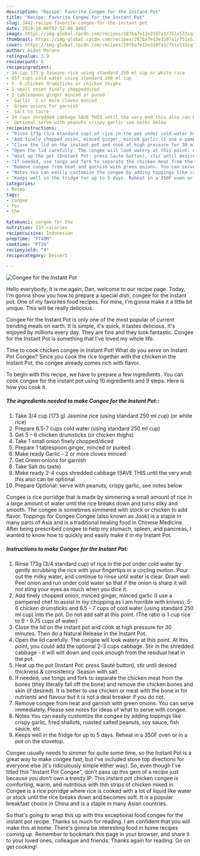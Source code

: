```yaml
---
description: "Recipe: Favorite Congee for the Instant Pot"
title: "Recipe: Favorite Congee for the Instant Pot"
slug: 3442-recipe-favorite-congee-for-the-instant-pot
date: 2019-10-06T02:52:08.840Z
image: https://img-global.cpcdn.com/recipes/2876a7e12e3197a1/751x532cq70/congee-for-the-instant-pot-recipe-main-photo.jpg
thumbnail: https://img-global.cpcdn.com/recipes/2876a7e12e3197a1/751x532cq70/congee-for-the-instant-pot-recipe-main-photo.jpg
cover: https://img-global.cpcdn.com/recipes/2876a7e12e3197a1/751x532cq70/congee-for-the-instant-pot-recipe-main-photo.jpg
author: Aiden Moreno
ratingvalue: 3.9
reviewcount: 6
recipeingredient:
- 34 cup 173 g Jasmine rice using standard 250 ml cup or white rice
- 657 cups cold water using standard 250 ml cup
- 5  6 chicken drumsticks or chicken thighs
- 1 small onion finely choppeddiced
- 1 tablespoon ginger minced or pured
-  Garlic  2 or more cloves minced
-  Green onions for garnish
-  Salt to taste
- 24 cups shredded cabbage SAVE THIS until the very end this also can be optional
-  Optional serve with peanuts crispy garlic see notes below
recipeinstructions:
- "Rinse 173g (3/4 standard cup) of rice in the pot under cold water by gently scrubbing the rice with your fingertips in a circling motion. Pour out the milky water, and continue to rinse until water is clear. Drain well. Peel onion and run under cold water so that if the onion is sharp it will not sting your eyes as much when you dice it."
- "Add finely chopped onion, minced ginger, minced garlic (I use a pampered chef to assist in my chopping as I am horrible with knives), 5-6 chicken drumsticks and 6.5 - 7 cups of cold water (using standard 250 ml cup) into the pot. Do not add salt at this point. (The ratio is 1 cup rice to 9 - 9.75 cups of water)"
- "Close the lid on the instant pot and cook at high pressure for 30 minutes. Then do a Natural Release in the Instant Pot."
- "Open the lid carefully. The congee will look watery at this point. At this point, you could add the optional 2-3 cups cabbage. Stir in the shredded cabbage - it will wilt down and cook enough from the residual heat in the pot."
- "Heat up the pot (Instant Pot: press Sauté button), stir until desired thickness &amp; consistency. Season with salt."
- "If needed, use tongs and fork to separate the chicken meat from the bones (they literally fall off the bone) and remove the chicken bones and skin (if desired). It is better to use chicken or meat with the bone in for nutrients and flavour but it is not a deal breaker if you do not."
- "Remove congee from heat and garnish with green onions. You can serve immediately. Please see notes for ideas of what to serve with congee."
- "Notes You can easily customize the congee by adding toppings like crispy garlic, fried shallots, roasted salted peanuts, soy sauce, fish sauce, etc"
- "Keeps well in the fridge for up to 5 days. Reheat in a 350F oven or in a pot on the stovetop."
categories:
- Resep
tags:
- congee
- for
- the

katakunci: congee for the
nutrition: 137 calories
recipecuisine: Indonesian
preptime: "PT40M"
cooktime: "PT2H"
recipeyield: "4"
recipecategory: Dessert

---
```



![Congee for the Instant Pot](https://img-global.cpcdn.com/recipes/2876a7e12e3197a1/751x532cq70/congee-for-the-instant-pot-recipe-main-photo.jpg)

Hello everybody, it is me again, Dan, welcome to our recipe page. Today, I'm gonna show you how to prepare a special dish, congee for the instant pot. One of my favorites food recipes. For mine, I'm gonna make it a little bit unique. This will be really delicious.

Congee for the Instant Pot is only one of the most popular of current trending meals on earth. It is simple, it's quick, it tastes delicious. It's enjoyed by millions every day. They are fine and they look fantastic. Congee for the Instant Pot is something that I've loved my whole life.

Time to cook chicken congee in Instant Pot! What do you serve on Instant Pot Congee? Since you cook the rice together with the chicken in the Instant Pot, the congee already comes rich with flavor.


To begin with this recipe, we have to prepare a few ingredients. You can cook congee for the instant pot using 10 ingredients and 9 steps. Here is how you cook it.

##### The ingredients needed to make Congee for the Instant Pot::

1. Take 3/4 cup (173 g) Jasmine rice (using standard 250 ml cup) (or white rice)
1. Prepare 6.5-7 cups cold water (using standard 250 ml cup)
1. Get 5 – 6 chicken drumsticks (or chicken thighs)
1. Take 1 small onion finely chopped/diced
1. Prepare 1 tablespoon ginger, minced or puréed
1. Make ready  Garlic - 2 or more cloves minced
1. Get  Green onions for garnish
1. Take  Salt (to taste)
1. Make ready 2-4 cups shredded cabbage (SAVE THIS until the very end) this also can be optional
1. Prepare  Optional: serve with peanuts, crispy garlic, see notes below


Congee is rice porridge that is made by simmering a small amount of rice in a large amount of water until the rice breaks down and turns silky and smooth. The congee is sometimes simmered with stock or chicken to add flavor. Toppings for Congee Congee (also known as Jook) is a staple in many parts of Asia and is a traditional healing food in Chinese Medicine. After being prescribed congee to help my stomach, spleen, and pancreas, I wanted to know how to quickly and easily make it in my Instant Pot. 

##### Instructions to make Congee for the Instant Pot:

1. Rinse 173g (3/4 standard cup) of rice in the pot under cold water by gently scrubbing the rice with your fingertips in a circling motion. Pour out the milky water, and continue to rinse until water is clear. Drain well. Peel onion and run under cold water so that if the onion is sharp it will not sting your eyes as much when you dice it.
1. Add finely chopped onion, minced ginger, minced garlic (I use a pampered chef to assist in my chopping as I am horrible with knives), 5-6 chicken drumsticks and 6.5 - 7 cups of cold water (using standard 250 ml cup) into the pot. Do not add salt at this point. (The ratio is 1 cup rice to 9 - 9.75 cups of water)
1. Close the lid on the instant pot and cook at high pressure for 30 minutes. Then do a Natural Release in the Instant Pot.
1. Open the lid carefully. The congee will look watery at this point. At this point, you could add the optional 2-3 cups cabbage. Stir in the shredded cabbage - it will wilt down and cook enough from the residual heat in the pot.
1. Heat up the pot (Instant Pot: press Sauté button), stir until desired thickness &amp; consistency. Season with salt.
1. If needed, use tongs and fork to separate the chicken meat from the bones (they literally fall off the bone) and remove the chicken bones and skin (if desired). It is better to use chicken or meat with the bone in for nutrients and flavour but it is not a deal breaker if you do not.
1. Remove congee from heat and garnish with green onions. You can serve immediately. Please see notes for ideas of what to serve with congee.
1. Notes
You can easily customize the congee by adding toppings like crispy garlic, fried shallots, roasted salted peanuts, soy sauce, fish sauce, etc
1. Keeps well in the fridge for up to 5 days. Reheat in a 350F oven or in a pot on the stovetop.


Congee usually needs to simmer for quite some time, so the Instant Pot is a great way to make congee fast, but I&#39;ve included stove top directions for everyone else (it&#39;s ridiculously simple either way). So, even though I&#39;ve titled this &#34;Instant Pot Congee&#34;, don&#39;t pass up this gem of a recipe just because you don&#39;t own a trendy IP. This instant pot chicken congee is comforting, warm, and nutritious with thin strips of chicken mixed in. Congee is a rice porridge where rice is cooked with a lot of liquid like water or stock until the rice breaks down and becomes soft. It is a popular breakfast choice in China and is a staple in many Asian countries. 

So that's going to wrap this up with this exceptional food congee for the instant pot recipe. Thanks so much for reading. I am confident that you will make this at home. There's gonna be interesting food in home recipes coming up. Remember to bookmark this page in your browser, and share it to your loved ones, colleague and friends. Thanks again for reading. Go on get cooking!
